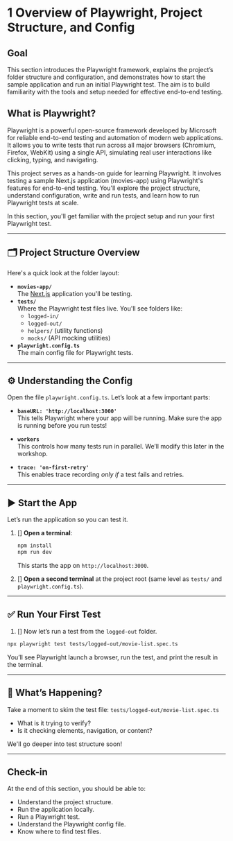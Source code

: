 # 1 Overview of Playwright, Project Structure, and Config

## Goal

This section introduces the Playwright framework, explains the project’s folder structure and configuration, and demonstrates how to start the sample application and run an initial Playwright test. The aim is to build familiarity with the tools and setup needed for effective end-to-end testing.

## What is Playwright?

Playwright is a powerful open-source framework developed by Microsoft for reliable end-to-end testing and automation of modern web applications. It allows you to write tests that run across all major browsers (Chromium, Firefox, WebKit) using a single API, simulating real user interactions like clicking, typing, and navigating.

This project serves as a hands-on guide for learning Playwright. It involves testing a sample Next.js application (movies-app) using Playwright's features for end-to-end testing. You'll explore the project structure, understand configuration, write and run tests, and learn how to run Playwright tests at scale.

In this section, you'll get familiar with the project setup and run your first Playwright test.

---

## 🗂 Project Structure Overview

Here's a quick look at the folder layout:

- **`movies-app/`**  
  The [Next.js](https://nextjs.org/) application you'll be testing.  
- **`tests/`**  
  Where the Playwright test files live. You'll see folders like:
  - `logged-in/`
  - `logged-out/`
  - `helpers/` (utility functions)
  - `mocks/` (API mocking utilities)
- **`playwright.config.ts`**  
  The main config file for Playwright tests.

---

## ⚙️ Understanding the Config

Open the file `playwright.config.ts`. Let’s look at a few important parts:

- **`baseURL: 'http://localhost:3000'`**  
  This tells Playwright where your app will be running. Make sure the app is running before you run tests!

- **`workers`**  
  This controls how many tests run in parallel. We’ll modify this later in the workshop.

- **`trace: 'on-first-retry'`**  
  This enables trace recording *only if* a test fails and retries.

---

## ▶️ Start the App

Let’s run the application so you can test it.

1. [] **Open a terminal**:

   ```bash
   npm install
   npm run dev
   ```

   This starts the app on `http://localhost:3000`.

2. [] **Open a second terminal** at the project root (same level as `tests/` and `playwright.config.ts`).

---

## ✅ Run Your First Test

1. [] Now let’s run a test from the `logged-out` folder.

```bash
npx playwright test tests/logged-out/movie-list.spec.ts
```

You’ll see Playwright launch a browser, run the test, and print the result in the terminal.

---

## 💬 What’s Happening?

Take a moment to skim the test file:
`tests/logged-out/movie-list.spec.ts`

- What is it trying to verify?
- Is it checking elements, navigation, or content?

We'll go deeper into test structure soon!

---

## Check-in

At the end of this section, you should be able to:
- Understand the project structure.
- Run the application locally.
- Run a Playwright test.
- Understand the Playwright config file.
- Know where to find test files.
